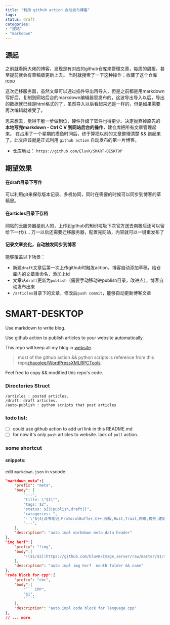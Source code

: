 ```yaml
---
title: "利用 github action 自动发布博客"
tags: 
status: draft
categories: 
- "建站"
- "markdown"
---
```


## 源起
之前就看阮大佬的博客，发现是有对应的github仓库来管理文章，每周的周报，甚至提前就会有草稿版更新上去。
当时就搜索了一下这种操作：收藏了这个仓库 [repo](https://github.com/zhaoolee/WordPressXMLRPCTools)

这次迁移服务器，虽然文章可以通过插件导出再导入，但是之前都是用markdown写好后，复制到网站后台的markdown编辑器里发布的，这波导出导入以后，导出的数据就已经是html格式的了，虽然导入以后看起来还是一样的，但是如果需要再次编辑就难受了。

思来想去，觉得干脆一步做到位，硬件升级了软件也得更少。决定抛弃掉原先的 **本地写完markdown - Ctrl C V 到网站后台的操作**，建仓库把所有文章管理起来。
在占用了一个星期的摸鱼时间后，终于算把以前的文章整理清楚 && 跑起来了。此文应该就是正式利用 `github action` 自动发布的第一片博客。
* 仓库地址： `https://github.com/EluvK/SMART-DESKTOP`

## 期望效果

#### 在draft目录下写作
可以利用git来保存版本记录、多机协同，同时在需要的时候可以同步到博客的草稿里。

#### 在articles目录下存档
网站的云服务器是别人的，上传到github的~~知识~~垃圾下次官方送去南极后还可以留给下一代()...
万一以后还需要迁移服务器，配置完网站，内容就可以一键重发布了

#### 记录文章变化，自动触发同步到博客
能够覆盖以下场景：
* 新建`draft`文章后第一次上传github时触发action，博客自动添加草稿，给仓库内的文章重命名，添加上id
* 文章从`draft`更新为`publish`（需要手动移动进publish目录，改进点），博客自动发布出来
* `/articles`目录下的文章，修改后`push commit`，能够自动更新博客文章

# SMART-DESKTOP

Use markdown to write blog.

Use github action to publish articles to your website automatically.

This repo will keep all my blog in [website](https://blog.eluvk.cn).

> most of the github action && python scripts is reference from this repo[zhaoolee/WordPressXMLRPCTools](https://github.com/zhaoolee/WordPressXMLRPCTools).

Feel free to copy && modified this repo's code. 

### Directories Struct
``` TEXT
/articles : posted articles.
/draft: draft articles.
/auto-publish : python scripts that post articles
```


### todo list:
- [ ] could use github action to add url link in this README.md
- [ ] for now it's only `push` articles to website. lack of `pull` action.

### some shortcut

#### snippets:
edit `markdown.json` in vscode:
``` JSON
"markdown_meta":{
    "prefix": "meta",
    "body": [
        "---",
        "title: \"$1\"",
        "tags: $2",
        "status: ${3|publish,draft|}", 
        "categories: ",
        "- \"${4|读书笔记,ProtocolBuffer,C++,模板,Rust,Trait,网络,摘抄,建站,Code,PAT,数据结构,二叉树|}\"",
        "---",
    ],
    "description": "auto impl markdown meta data header"
},
"img herf":{
    "prefix": "!img",
    "body":[
        "![$1/$2](https://github.com/EluvK/Image_server/raw/master/$1/$2)"
    ],
    "description": "auto impl img herf  month folder && name"
},
"code block for cpp":{
    "prefix": "cbc",
    "body":[
        "``` CPP",
        "$1",
        "```"
    ],
    "description": "auto impl code block for language cpp"
},
// ... more 
```

